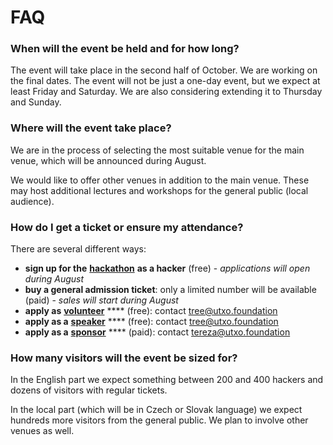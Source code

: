 # FAQ

### When will the event be held and for how long?

The event will take place in the second half of October. We are working on the final dates. The event will not be just a one-day event, but we expect at least Friday and Saturday. We are also considering extending it to Thursday and Sunday.

### Where will the event take place?

We are in the process of selecting the most suitable venue for the main venue, which will be announced during August.

We would like to offer other venues in addition to the main venue. These may host additional lectures and workshops for the general public (local audience).

### How do I get a ticket or ensure my attendance?

There are several different ways:

* **sign up for the** [**hackathon**](hackathon.md) **as a hacker** (free) - _applications will open during August_
* **buy a general admission ticket**: only a limited number will be available (paid) - _sales will start during August_
* **apply as** [**volunteer**](organizing-team.md#volunteers) **** (free): contact [tree@utxo.foundation](mailto:tree@utxo.foundation)
* **apply as a** [**speaker**](speakers.md) **** (free): contact [tree@utxo.foundation](mailto:tree@utxo.foundation)
* **apply as a** [**sponsor**](sponsors.md) **** (paid): contact [tereza@utxo.foundation](mailto:tereza@utxo.foundation)

### How many visitors will the event be sized for?

In the English part we expect something between 200 and 400 hackers and dozens of visitors with regular tickets.&#x20;

In the local part (which will be in Czech or Slovak language) we expect hundreds more visitors from the general public. We plan to involve other venues as well.

